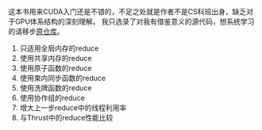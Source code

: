 这本书用来CUDA入门还是不错的，不足之处就是作者不是CS科班出身，缺乏对于GPU体系结构的深刻理解。
我只选录了对我有借鉴意义的源代码，想系统学习的请移步[原仓库](https://github.com/brucefan1983/CUDA-Programming)。

1. 只适用全局内存的reduce
2. 使用共享内存的reduce
3. 使用原子函数的reduce
4. 使用束内同步函数的reduce
5. 使用洗牌函数的reduce
6. 使用协作组的reduce
7. 增大上一步reduce中的线程利用率
8. 与Thrust中的reduce性能比较
